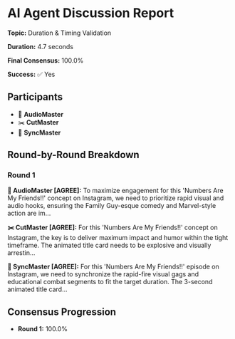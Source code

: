 # AI Agent Discussion Report

**Topic:** Duration & Timing Validation

**Duration:** 4.7 seconds

**Final Consensus:** 100.0%

**Success:** ✅ Yes

## Participants

- 🎵 **AudioMaster**
- ✂️ **CutMaster**
- 🎯 **SyncMaster**

## Round-by-Round Breakdown

### Round 1

**🎵 AudioMaster [AGREE]:** To maximize engagement for this 'Numbers Are My Friends!!' concept on Instagram, we need to prioritize rapid visual and audio hooks, ensuring the Family Guy-esque comedy and Marvel-style action are im...

**✂️ CutMaster [AGREE]:** For this 'Numbers Are My Friends!!' concept on Instagram, the key is to deliver maximum impact and humor within the tight timeframe. The animated title card needs to be explosive and visually arrestin...

**🎯 SyncMaster [AGREE]:** For this 'Numbers Are My Friends!!' episode on Instagram, we need to synchronize the rapid-fire visual gags and educational combat segments to fit the target duration. The 3-second animated title card...

## Consensus Progression

- **Round 1:** 100.0%

